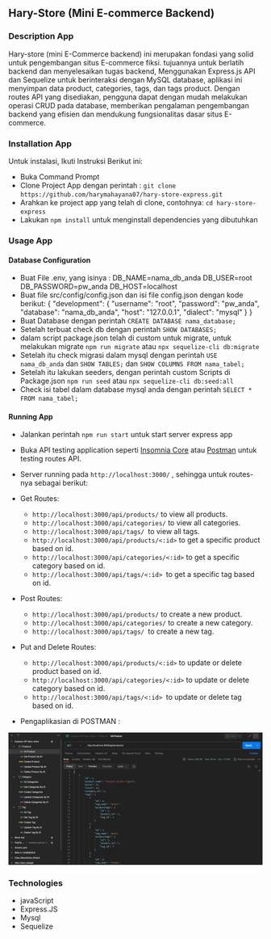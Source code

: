 
## Hary-Store (Mini E-commerce Backend)

### Description App

Hary-store (mini E-Commerce backend) ini merupakan fondasi yang solid untuk pengembangan situs E-commerce fiksi. tujuannya untuk berlatih backend dan menyelesaikan tugas backend, Menggunakan Express.js API dan Sequelize untuk berinteraksi dengan MySQL database, aplikasi ini menyimpan data product, categories, tags, dan tags product. Dengan routes API yang disediakan, pengguna dapat dengan mudah melakukan operasi CRUD pada database, memberikan pengalaman pengembangan backend yang efisien dan mendukung fungsionalitas dasar situs E-commerce.

### Installation App

Untuk instalasi, Ikuti Instruksi Berikut ini:
- Buka Command Prompt
- Clone Project App dengan perintah : `git clone https://github.com/harymahayana07/hary-store-express.git`
- Arahkan ke project app yang telah di clone, contohnya: `cd hary-store-express`
- Lakukan `npm install` untuk menginstall dependencies yang dibutuhkan

### Usage App

#### Database Configuration
- Buat File .env, yang isinya :
DB_NAME=nama_db_anda
DB_USER=root
DB_PASSWORD=pw_anda
DB_HOST=localhost
- Buat file src/config/config.json dan isi file config.json dengan kode berikut:
{
  "development": {
    "username": "root",
    "password": "pw_anda",
    "database": "nama_db_anda",
    "host": "127.0.0.1",
    "dialect": "mysql"
  }
}
- Buat Database dengan perintah `CREATE DATABASE nama_database;`
- Setelah terbuat check db dengan perintah `SHOW DATABASES;`
- dalam script package.json telah di custom untuk migrate, untuk melakukan migrate `npm run migrate` atau `npx sequelize-cli db:migrate`
- Setelah itu check migrasi dalam mysql dengan perintah `USE nama_db_anda` dan `SHOW TABLES;` dan `SHOW COLUMNS FROM nama_tabel;`
- Setelah itu lakukan seeders, dengan perintah custom Scripts di Package.json `npm run seed` atau `npx sequelize-cli db:seed:all`
- Check isi tabel dalam database mysql anda dengan perintah `SELECT * FROM nama_tabel;`

#### Running App 
- Jalankan perintah `npm run start` untuk start server express app 
- Buka API testing application seperti [Insomnia Core](https://insomnia.rest/download) atau [Postman](https://www.postman.com/) untuk testing routes API.
- Server running pada `http://localhost:3000/` , sehingga untuk routes-nya sebagai berikut:
- Get Routes:
    - `http://localhost:3000/api/products/` to view all products.
    - `http://localhost:3000/api/categories/` to view all categories.
    - `http://localhost:3000/api/tags/ `to view all tags.
    - `http://localhost:3000/api/products/<:id>` to get a specific product based on id.
    - `http://localhost:3000/api/categories/<:id>` to get a specific category based on id.
    - `http://localhost:3000/api/tags/<:id> `to get a specific tag based on id.
- Post Routes:
    - `http://localhost:3000/api/products/` to create a new product.
    - `http://localhost:3000/api/categories/` to create a new category.
    - `http://localhost:3000/api/tags/ `to create a new tag.
- Put and Delete Routes:
    - `http://localhost:3000/api/products/<:id>` to update or delete product based on id.
    - `http://localhost:3000/api/categories/<:id>` to update or delete category based on id.
    - `http://localhost:3000/api/tags/<:id> `to update or delete tag based on id.

- Pengaplikasian di POSTMAN : 
<img src="./src/assets/testing-postman.png" style="width:850px;height:auto">

### Technologies
- javaScript
- Express.JS
- Mysql
- Sequelize  
